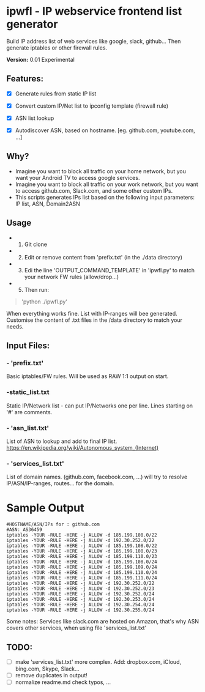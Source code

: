 # ipwfl - IP webservice frontend list generator

Build IP address list of web services like google, slack, github... Then generate iptables or other firewall rules.

**Version:** 0.01 Experimental


## Features:
 - [x] Generate rules from static IP list
 - [x] Convert custom IP/Net list to ipconfig template (firewall rule)
 - [x] ASN list lookup
 - [x] Autodiscover ASN, based on hostname. [eg. github.com, youtube.com, ...]

 


## Why?
- Imagine you want to block all traffic on your home network, but you want your Android TV to access google services.
- Imagine you want to block all traffic on your work network, but you want to access github.com, Slack.com, and some other custom IPs.
- This scripts generates IPs list based on the following input parameters: IP list, ASN, Domain2ASN


## Usage


- 1. Git clone
- 2. Edit or remove content from 'prefix.txt' (in the ./data directory)
- 3. Edi the line 'OUTPUT_COMMAND_TEMPLATE' in 'ipwfl.py' to match your network FW rules (allow/drop...)
- 5. Then run:

> 'python ./ipwfl.py'

When everything works fine. List with IP-ranges will bee generated.
Customise the content of .txt files in the /data directory to match your needs.



## Input Files:


### - 'prefix.txt'
Basic iptables/FW rules. Will be used as RAW 1:1 output on start.


### -static_list.txt  
Static IP/Network list - can put IP/Networks one per line. Lines starting on '#' are comments.


### - 'asn_list.txt'
List of ASN to lookup and add to final IP list.
https://en.wikipedia.org/wiki/Autonomous_system_(Internet)


### - 'services_list.txt'
List of domain names. (github.com, facebook.com, ...) will try to resolve IP/ASN/IP-ranges, routes... for the domain.


# Sample Output

```
#HOSTNAME/ASN/IPs for : github.com
#ASN: AS36459
iptables -YOUR -RULE -HERE -j ALLOW -d 185.199.108.0/22
iptables -YOUR -RULE -HERE -j ALLOW -d 192.30.252.0/22
iptables -YOUR -RULE -HERE -j ALLOW -d 185.199.108.0/22
iptables -YOUR -RULE -HERE -j ALLOW -d 185.199.108.0/23
iptables -YOUR -RULE -HERE -j ALLOW -d 185.199.110.0/23
iptables -YOUR -RULE -HERE -j ALLOW -d 185.199.108.0/24
iptables -YOUR -RULE -HERE -j ALLOW -d 185.199.109.0/24
iptables -YOUR -RULE -HERE -j ALLOW -d 185.199.110.0/24
iptables -YOUR -RULE -HERE -j ALLOW -d 185.199.111.0/24
iptables -YOUR -RULE -HERE -j ALLOW -d 192.30.252.0/22
iptables -YOUR -RULE -HERE -j ALLOW -d 192.30.252.0/23
iptables -YOUR -RULE -HERE -j ALLOW -d 192.30.252.0/24
iptables -YOUR -RULE -HERE -j ALLOW -d 192.30.253.0/24
iptables -YOUR -RULE -HERE -j ALLOW -d 192.30.254.0/24
iptables -YOUR -RULE -HERE -j ALLOW -d 192.30.255.0/24
```


Some notes: Services like slack.com are hosted on Amazon, that's why ASN covers other services, when using file 'services_list.txt'




## TODO:
 - [ ] make 'services_list.txt' more complex. Add: dropbox.com, iCloud, bing.com, Skype, Slack...
 - [ ] remove duplicates in output!
 - [ ] normalize readme.md check typos, ...
